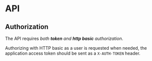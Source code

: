 # API

## Authorization

The API requires _both **token** and **http basic** authorization_.

Authorizing with HTTP basic as a user is requested when needed, the
application access token should be sent as a `X-AUTH-TOKEN` header.
